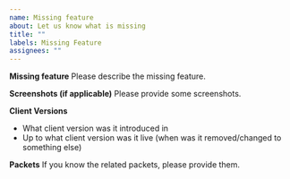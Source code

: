 ```yaml
---
name: Missing feature
about: Let us know what is missing
title: ""
labels: Missing Feature
assignees: ""
---
```


**Missing feature**
Please describe the missing feature.

**Screenshots (if applicable)**
Please provide some screenshots.

**Client Versions**

- What client version was it introduced in
- Up to what client version was it live (when was it removed/changed to something else)

**Packets**
If you know the related packets, please provide them.
